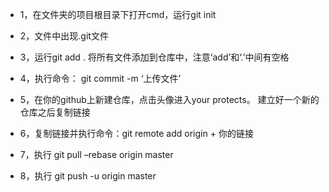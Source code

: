 + 1，在文件夹的项目根目录下打开cmd，运行git init 
+ 2，文件中出现.git文件
 
+ 3，运行git add . 将所有文件添加到仓库中，注意‘add’和‘.’中间有空格
 
+ 4，执行命令： git commit -m ‘上传文件’
 
+ 5，在你的github上新建仓库，点击头像进入your protects。  建立好一个新的仓库之后复制链接
 
 
+ 6，复制链接并执行命令：git remote add origin + 你的链接 
 
+ 7，执行 git pull –rebase origin master
+ 8，执行 git push -u origin master 
